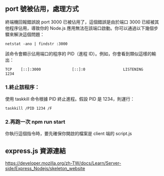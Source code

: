 ## port 號被佔用，處理方式

終端機回報錯誤說 port 3000 已被佔用了，這個錯誤是由於端口 3000 已經被其他程序佔用，導致你的 Node.js 應用無法在該端口啟動。你可以通過以下幾個步驟來解決這個問題：

```
netstat -ano | findstr :3000
```

該命令會顯示佔用端口的程序的 PID（進程 ID）。例如，你會看到類似這樣的輸出：

```
TCP    [::]:3000              [::]:0                 LISTENING       1234
```

### 1.終止該程序：

使用 taskkill 命令根據 PID 終止進程。假設 PID 是 1234，則運行：

```
taskkill /PID 1234 /F
```

### 2.再跑一次 npm run start

你執行這個指令時，要先確保你開啟的檔案是 client 端的 script.js

## express.js 資源連結

https://developer.mozilla.org/zh-TW/docs/Learn/Server-side/Express_Nodejs/skeleton_website
